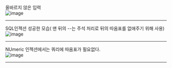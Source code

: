 올바르지 않은 입력<br>
![image](https://github.com/Bottomdeal/WebGoat/assets/120577570/7b866ce4-6340-4b76-82f7-c78618185a82)<hr>
SQL인젝션 성공한 모습( 맨 뒤의 --는 주석 처리로 뒤의 따옴표를 없애주기 위해 사용)<br>
![image](https://github.com/Bottomdeal/WebGoat/assets/120577570/82e6c571-920e-4a17-8c80-65cfa3f8307d)<hr>
NUmeric 인젝션에서는 쿼리에 따옴표가 필요없다.<br>
![image](https://github.com/Bottomdeal/WebGoat/assets/120577570/948924a1-6a20-4352-9fd9-e0f7c45ca2d4)<hr>





